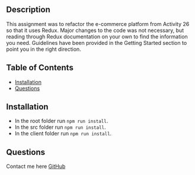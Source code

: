 ## Description

This assignment was to refactor the e-commerce platform from Activity 26 so that it uses Redux. Major changes to the code was not necessary, but reading through Redux documentation on your own to find the information you need. Guidelines have been provided in the Getting Started section to point you in the right direction.

## Table of Contents

-   [Installation](#installation)
-   [Questions](#questions)


## Installation

-   In the root folder run `npm run install`.
-   In the src folder  run `npm run install`.
-   In the client folder run `npm run install`.

## Questions
Contact me here [GitHub](https://github.com/kenny522) 

